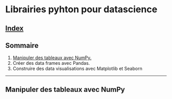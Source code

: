 # Librairies pyhton pour datascience

## [Index](/README.md)

## Sommaire

1. [Manipuler des tableaux avec NumPy.](#manipuler-des-tableaux-avec-numpy)
2. Créer des data frames avec Pandas.
3. Construire des data visualisations avec Matplotlib et Seaborn

----------------------------------------------------------------------------

## Manipuler des tableaux avec NumPy
